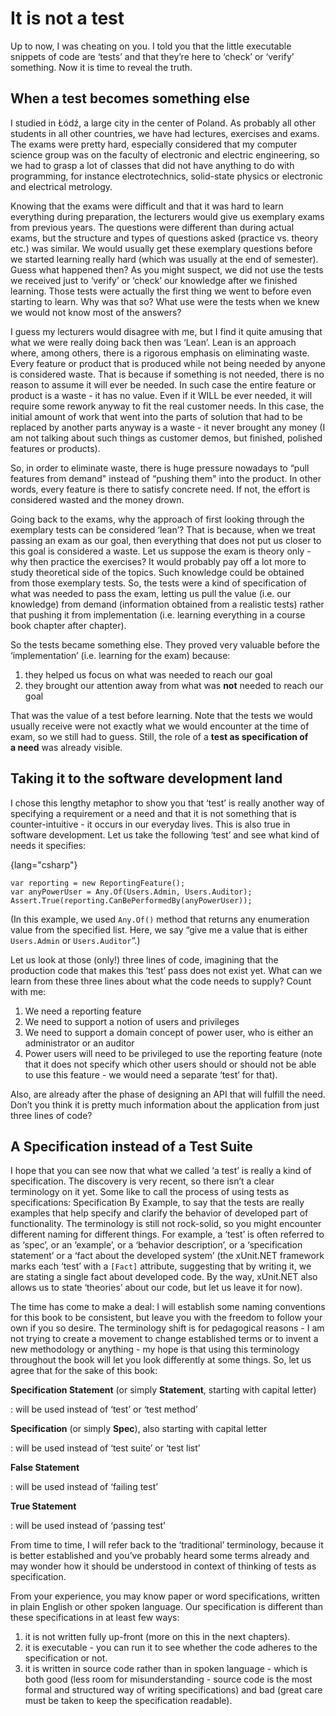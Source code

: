 It is not a test
================

Up to now, I was cheating on you. I told you that the little executable
snippets of code are ‘tests’ and that they’re here to ‘check’ or
‘verify’ something. Now it is time to reveal the truth.

When a test becomes something else 
----------------------------------

I studied in Łódź, a large city in the center of Poland. As probably all
other students in all other countries, we have had lectures, exercises
and exams. The exams were pretty hard, especially considered that my
computer science group was on the faculty of electronic and electric
engineering, so we had to grasp a lot of classes that did not have
anything to do with programming, for instance electrotechnics,
solid-state physics or electronic and electrical metrology.

Knowing that the exams were difficult and that it was hard to learn
everything during preparation, the lecturers would give us exemplary
exams from previous years. The questions were different than during
actual exams, but the structure and types of questions asked (practice
vs. theory etc.) was similar. We would usually get these exemplary
questions before we started learning really hard (which was usually at
the end of semester). Guess what happened then? As you might suspect, we
did not use the tests we received just to ‘verify’ or ‘check’ our
knowledge after we finished learning. Those tests were actually the
first thing we went to before even starting to learn. Why was that so?
What use were the tests when we knew we would not know most of the
answers?

I guess my lecturers would disagree with me, but I find it quite amusing
that what we were really doing back then was ‘Lean’. Lean is an approach
where, among others, there is a rigorous emphasis on eliminating waste.
Every feature or product that is produced while not being needed by
anyone is considered waste. That is because if something is not needed,
there is no reason to assume it will ever be needed. In such case the
entire feature or product is a waste - it has no value. Even if it WILL
be ever needed, it will require some rework anyway to fit the real
customer needs. In this case, the initial amount of work that went into
the parts of solution that had to be replaced by another parts anyway is
a waste - it never brought any money (I am not talking about such things
as customer demos, but finished, polished features or products).

So, in order to eliminate waste, there is huge pressure nowadays to
“pull features from demand" instead of “pushing them" into the product.
In other words, every feature is there to satisfy concrete need. If not,
the effort is considered wasted and the money drown.

Going back to the exams, why the approach of first looking through the
exemplary tests can be considered ‘lean’? That is because, when we treat
passing an exam as our goal, then everything that does not put us closer
to this goal is considered a waste. Let us suppose the exam is theory
only - why then practice the exercises? It would probably pay off a lot
more to study theoretical side of the topics. Such knowledge could be
obtained from those exemplary tests. So, the tests were a kind of
specification of what was needed to pass the exam, letting us pull the
value (i.e. our knowledge) from demand (information obtained from
a realistic tests) rather that pushing it from implementation (i.e.
learning everything in a course book chapter after chapter).

So the tests became something else. They proved very valuable before the
‘implementation’ (i.e. learning for the exam) because:

1.  they helped us focus on what was needed to reach our goal
2.  they brought our attention away from what was **not** needed to
    reach our goal

That was the value of a test before learning. Note that the tests we
would usually receive were not exactly what we would encounter at the
time of exam, so we still had to guess. Still, the role of a **test as
specification of a need** was already visible.

Taking it to the software development land
------------------------------------------

I chose this lengthy metaphor to show you that ‘test’ is really another
way of specifying a requirement or a need and that it is not something
that is counter-intuitive - it occurs in our everyday lives. This is
also true in software development. Let us take the following ‘test’ and
see what kind of needs it specifies:

{lang="csharp"}
~~~
var reporting = new ReportingFeature();
var anyPowerUser = Any.Of(Users.Admin, Users.Auditor);
Assert.True(reporting.CanBePerformedBy(anyPowerUser));
~~~

(In this example, we used `Any.Of()` method that returns any enumeration
value from the specified list. Here, we say “give me a value that is
either `Users.Admin` or `Users.Auditor`“.)

Let us look at those (only!) three lines of code, imagining that the
production code that makes this ‘test’ pass does not exist yet. What can
we learn from these three lines about what the code needs to supply?
Count with me:

1.  We need a reporting feature
2.  We need to support a notion of users and privileges
3.  We need to support a domain concept of power user, who is either an
    administrator or an auditor
4.  Power users will need to be privileged to use the reporting feature
    (note that it does not specify which other users should or should
    not be able to use this feature - we would need a separate ‘test’
    for that).

Also, are already after the phase of designing an API that will fulfill
the need. Don’t you think it is pretty much information about the
application from just three lines of code?

A Specification instead of a Test Suite
---------------------------------------

I hope that you can see now that what we called ‘a test’ is really
a kind of specification. The discovery is very recent, so there isn’t
a clear terminology on it yet. Some like to call the process of using
tests as specifications: Specification By Example, to say that the tests
are really examples that help specify and clarify the behavior of
developed part of functionality. The terminology is still not
rock-solid, so you might encounter different naming for different
things. For example, a ‘test’ is often referred to as ‘spec’, or an
‘example’, or a ‘behavior description’, or a ‘specification statement’
or a ‘fact about the developed system’ (the xUnit.NET framework marks
each ‘test’ with a `[Fact]` attribute, suggesting that by writing it, we
are stating a single fact about developed code. By the way, xUnit.NET
also allows us to state ‘theories’ about our code, but let us leave it
for now).

The time has come to make a deal: I will establish some naming
conventions for this book to be consistent, but leave you with the
freedom to follow your own if you so desire. The terminology shift is 
for pedagogical reasons - I am not trying to create a movement to 
change established terms or to invent a new methodology or anything - 
my hope is that using this terminology throughout the book will let you 
look differently at some things. So, let us agree that for the sake of 
this book:

**Specification Statement** (or simply **Statement**, starting with capital letter)

:   will be used instead of ‘test’ or ‘test method’

**Specification** (or simply **Spec**), also starting with capital letter

:   will be used instead of ‘test suite’ or ‘test list’

**False Statement**

:   will be used instead of ‘failing test’

**True Statement**

:   will be used instead of ‘passing test’

From time to time, I will refer back to the ‘traditional’ terminology,
because it is better established and you’ve probably heard some terms
already and may wonder how it should be understood in context of
thinking of tests as specification.

From your experience, you may know paper or word specifications, written
in plain English or other spoken language. Our specification is
different than these specifications in at least few ways:

1.  it is not written fully up-front (more on this in the next
    chapters).
2.  it is executable - you can run it to see whether the code adheres to
    the specification or not.
3.  it is written in source code rather than in spoken language - which
    is both good (less room for misunderstanding - source code is the
    most formal and structured way of writing specifications) and bad
    (great care must be taken to keep the specification readable).
